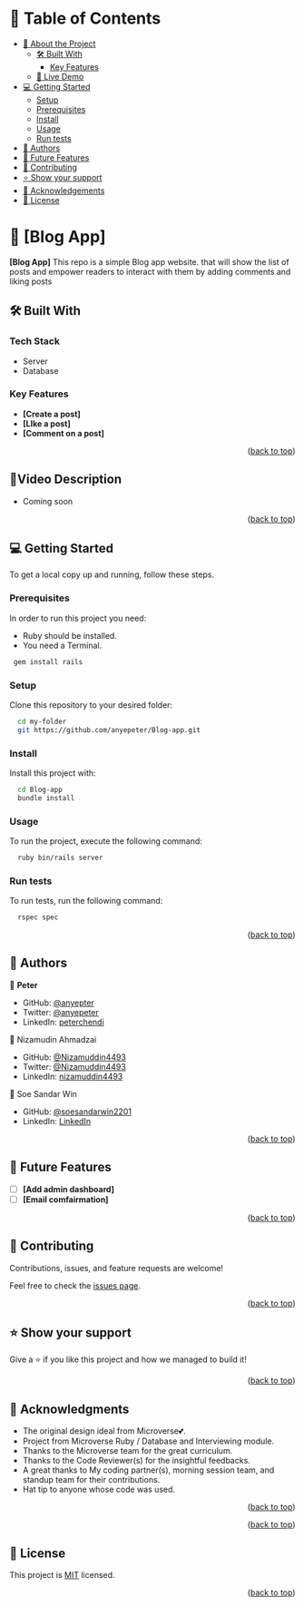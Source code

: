 

# 📗 Table of Contents

- [📖 About the Project](#about-project)
  - [🛠 Built With](#built-with)
    - [Key Features](#key-features)
  - [🚀 Live Demo](#live-demo)
- [💻 Getting Started](#getting-started)
  - [Setup](#setup)
  - [Prerequisites](#prerequisites)
  - [Install](#install)
  - [Usage](#usage)
  - [Run tests](#run-tests)
- [👥 Authors](#authors)
- [🔭 Future Features](#future-features)
- [🤝 Contributing](#contributing)
- [⭐️ Show your support](#support)
- [🙏 Acknowledgements](#acknowledgements)
- [📝 License](#license)

<!-- PROJECT DESCRIPTION -->

# 📖 [Blog App] <a name="about-project"></a>

**[Blog App]** This repo is a simple Blog app website. that will show the list of posts and empower readers to interact with them by adding comments and liking posts

## 🛠 Built With <a name="built-with"></a>

### Tech Stack
- Server
- Database
<!-- Features -->

### Key Features <a name="key-features"></a>

- **[Create a post]**
- **[LIke a post]**
- **[Comment on a post]**

<p align="right">(<a href="#readme-top">back to top</a>)</p>

<!-- LIVE DEMO -->

## 🚀Video Description <a name="live-demo"></a>
 - Coming soon
<p align="right">(<a href="#readme-top">back to top</a>)</p>

<!-- GETTING STARTED -->

## 💻 Getting Started <a name="getting-started"></a>

To get a local copy up and running, follow these steps.

### Prerequisites

In order to run this project you need:

- Ruby should be installed.
- You need a Terminal.

```sh
 gem install rails
```

### Setup

Clone this repository to your desired folder:

```sh
  cd my-folder
  git https://github.com/anyepeter/Blog-app.git
```

### Install

Install this project with:

```sh
  cd Blog-app
  bundle install
```

### Usage

To run the project, execute the following command:

```sh
  ruby bin/rails server
```

### Run tests

To run tests, run the following command:

```sh
  rspec spec
```

<p align="right">(<a href="#readme-top">back to top</a>)</p>

<!-- AUTHORS -->

## 👥 Authors <a name="authors"></a>

👤 **Peter**
- GitHub: [@anyepter](https://github.com/githubhandle)
- Twitter: [@anyepeter](https://twitter.com/twitterhandle)
- LinkedIn: [peterchendi](https://linkedin.com/in/linkedinhandle)

👤 Nizamudin Ahmadzai
- GitHub: [@Nizamuddin4493](https://github.com/Nizamuddin4493)
- Twitter: [@Nizamuddin4493](https://twitter.com/Nizamuddin4493)
- LinkedIn: [nizamuddin4493](https://linkedin.com/in/nzm44)

👤 Soe Sandar Win
- GitHub: [@soesandarwin2201](https://github.com/soesandarwin2201)
- LinkedIn: [LinkedIn](https://www.linkedin.com/in/soe-sandar-win-softwareengineer/)

<p align="right">(<a href="#readme-top">back to top</a>)</p>

<!-- FUTURE FEATURES -->

## 🔭 Future Features <a name="future-features"></a>


- [ ] **[Add admin dashboard]**
- [ ] **[Email comfairmation]**

<p align="right">(<a href="#readme-top">back to top</a>)</p>

<!-- CONTRIBUTING -->

## 🤝 Contributing <a name="contributing"></a>

Contributions, issues, and feature requests are welcome!

Feel free to check the [issues page](https://github.com/anyepeter/Blog-app/issues).

<p align="right">(<a href="#readme-top">back to top</a>)</p>

<!-- SUPPORT -->

## ⭐️ Show your support <a name="support"></a>

Give a ⭐️ if you like this project and how we managed to build it!

<p align="right">(<a href="#readme-top">back to top</a>)</p>

<!-- ACKNOWLEDGEMENTS -->

## 🙏 Acknowledgments <a name="acknowledgements"></a>

- The original design ideal from Microverse💕.
- Project from Microverse Ruby / Database and Interviewing module.
- Thanks to the Microverse team for the great curriculum.
- Thanks to the Code Reviewer(s) for the insightful feedbacks.
- A great thanks to My coding partner(s), morning session team, and standup team for their contributions.
- Hat tip to anyone whose code was used.

<p align="right">(<a href="#readme-top">back to top</a>)</p>

<p align="right">(<a href="#readme-top">back to top</a>)</p>

<!-- LICENSE -->

## 📝 License <a name="license"></a>

This project is [MIT](https://github.com/anyepeter/Blog-app/blob/develop/LICENSE) licensed.

<p align="right">(<a href="#readme-top">back to top</a>)</p>
